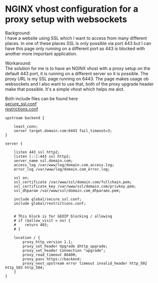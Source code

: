 # NGINX vhost configuration for a proxy setup with websockets

Background:  
I have a website using SSL which I want to access from many different places. In one of these places SSL is only possible via port 443 but I can have this page only running on a different port as 443 is blocked with another more important application.   

Workaround:  
The solution for me is to have an NGINX vhost with a proxy setup on the default 443 port, it is running on a different server so it is possible. The proxy URL is my SSL page running on 6443. The page makes usage ob websockets and I also want to use that, both of the proxy upgrade header make that possible. It's a simple vhost which helps me alot.

Both include files can be found here  
[secure_ssl.conf](https://raw.githubusercontent.com/blacs30/installation-scripts/master/configs/secure_ssl.conf)  
[restrictions.conf](https://raw.githubusercontent.com/blacs30/installation-scripts/master/configs/restrictions.conf)  

```
upstream backend {

	least_conn;
	server target.domain.com:6443 fail_timeout=3;
}

server {

	listen 443 ssl http2;
	listen [::]:443 ssl http2;
	server_name ssl.domain.com;
	access_log /var/www/log/domain.com_access.log;
	error_log /var/www/log/domain.com_error.log;

	ssl on;
	ssl_certificate /var/www/ssl/domain.com/fullchain.pem;
	ssl_certificate_key /var/www/ssl/domain.com/privkey.pem;
	ssl_dhparam /var/www/ssl/domain.com_dhparams.pem;

	include global/secure_ssl.conf;
	include global/restrictions.conf;


	# This block is for GEOIP blocking / allowing
	# if ($allow_visit = no) {
	#    return 403;
	# }

	location / {
		proxy_http_version 1.1;
		proxy_set_header Upgrade $http_upgrade;
		proxy_set_header Connection "upgrade";
		proxy_read_timeout 86400;
		proxy_pass https://backend;
		proxy_next_upstream error timeout invalid_header http_502 http_503 http_504;
	}
}
```

